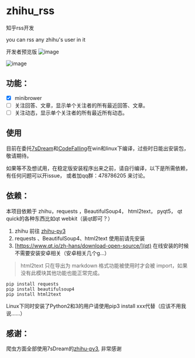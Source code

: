 # zhihu_rss

知乎rss开发

you can rss any zhihu's user in it

开发者预览版
![image](https://cloud.githubusercontent.com/assets/8455579/8877985/1408786a-325b-11e5-8d2c-ecc35cf63ead.png)

![image](https://cloud.githubusercontent.com/assets/8455579/8877987/1703d6d6-325b-11e5-9348-61bd28fc5db4.png)

## 功能：
- [x] minibrower
- [ ] 关注回答、文章，显示单个关注者的所有最近回答、文章。
- [ ] 关注动态，显示单个关注者的所有最近所有动态。

## 使用
目前在委托[7sDream](https://github.com/7sDream/)和[CodeFalling](https://github.com/CodeFalling)在win和linux下编译，过些时日能出安装包，敬请期待。


如果等不及想试用，在稳定版安装程序出来之前，请自行编译，以下是所需依赖，有任何问题可以开issue， 或者加qq群：478786205 来讨论。


## 依赖：


本项目依赖于 zhihu，requests ，BeautifulSoup4， html2text， pyqt5， qt quick的各种东西比如qt webkit（装qt即可？）

1. zhihu 前往 [zhihu-py3](https://github.com/7sDream/zhihu-py3)
2.  requests 、BeautifulSoup4、html2text 使用前请先安装
3. [https://www.qt.io/zh-hans/download-open-source/](qt)  在线安装的时候不需要安装安卓相关（安卓相关几个g...）

> html2text 只在导出为 markdown 格式功能被使用时才会被 import，如果没有此模块其他功能也能正常完成。

```
pip install requests
pip install beautifulsoup4
pip install html2text
```
Linux下同时安装了Python2和3的用户请使用pip3 install xxx代替（应该不用我说……）


## 感谢：

爬虫方面全部使用7sDream的[zhihu-py3](https://github.com/7sDream/zhihu-py3), 非常感谢
